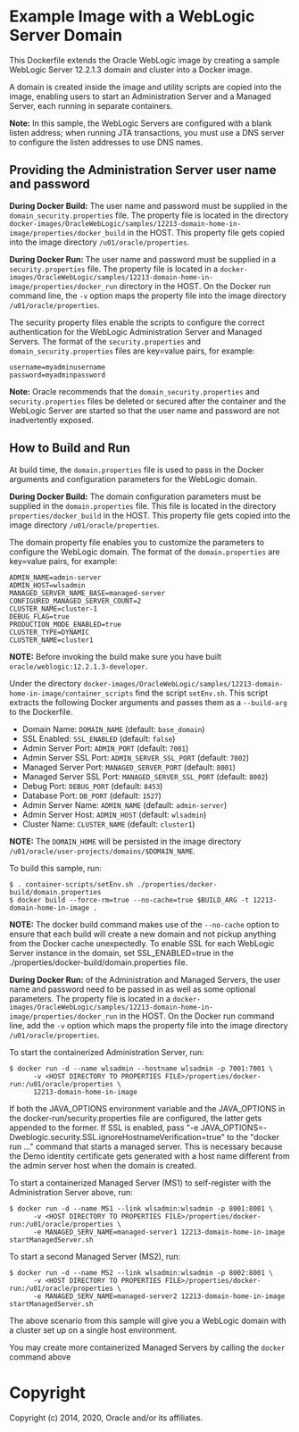 Example Image with a  WebLogic Server Domain
=============================================
This Dockerfile extends the Oracle WebLogic image by creating a sample WebLogic Server  12.2.1.3 domain and cluster into a Docker image.

A domain is created inside the image and utility scripts are copied into the image, enabling users to start an Administration Server and a Managed Server, each running in separate containers. 

**Note:** In this sample, the WebLogic Servers are configured with a blank listen address; when running JTA transactions, you must use a DNS server to configure the listen addresses to use DNS names.

## Providing the Administration Server user name and password


**During Docker Build:** The user name and password must be supplied in the `domain_security.properties` file.  The property file is located in the directory `docker-images/OracleWebLogic/samples/12213-domain-home-in-image/properties/docker_build` in the HOST. This property file gets copied into the image directory `/u01/oracle/properties`.

**During Docker Run:** The user name and password must be supplied in a `security.properties` file.  The property file is located in a `docker-images/OracleWebLogic/samples/12213-domain-home-in-image/properties/docker_run` directory in the HOST. On the Docker run command line, the `-v` option maps the property file into the image directory `/u01/oracle/properties`.


The security property files enable the scripts to configure the correct authentication for the WebLogic Administration Server and Managed Servers. The format of the `security.properties` and `domain_security.properties` files are key=value pairs, for example:

	username=myadminusername
	password=myadminpassword

**Note:** Oracle recommends that the `domain_security.properties` and `security.properties` files be deleted or secured after the container and the WebLogic Server are started so that the user name and password are not inadvertently exposed.

## How to Build and Run
At build time, the `domain.properties` file is used to pass in the Docker arguments and configuration parameters for the WebLogic domain.


**During Docker Build:** The domain configuration parameters must be supplied in the `domain.properties` file.  This file is located in the directory `properties/docker_build` in the HOST. This property file gets copied into the image directory `/u01/oracle/properties`.


The domain property file enables you to customize the parameters to configure the WebLogic domain. The format of the `domain.properties` are key=value pairs, for example:

	ADMIN_NAME=admin-server
	ADMIN_HOST=wlsadmin
	MANAGED_SERVER_NAME_BASE=managed-server
	CONFIGURED_MANAGED_SERVER_COUNT=2
	CLUSTER_NAME=cluster-1
	DEBUG_FLAG=true
	PRODUCTION_MODE_ENABLED=true
	CLUSTER_TYPE=DYNAMIC
	CLUSTER_NAME=cluster1

**NOTE:** Before invoking the build make sure you have built `oracle/weblogic:12.2.1.3-developer`.


Under the directory `docker-images/OracleWebLogic/samples/12213-domain-home-in-image/container_scripts` find the script `setEnv.sh`. This script extracts the following Docker arguments and passes them as a `--build-arg` to the Dockerfile.


* Domain Name:              `DOMAIN_NAME`             (default: `base_domain`)  
* SSL Enabled:              `SSL_ENABLED`             (default: `false`)
* Admin Server Port:        `ADMIN_PORT`              (default: `7001`)          
* Admin Server SSL Port:    `ADMIN_SERVER_SSL_PORT`   (default: `7002`)          
* Managed Server Port:      `MANAGED_SERVER_PORT`     (default: `8001`)          
* Managed Server SSL Port:  `MANAGED_SERVER_SSL_PORT` (default: `8002`)          
* Debug Port:               `DEBUG_PORT`              (default: `8453`)
* Database Port:            `DB_PORT`                 (default: `1527`)
* Admin Server Name:        `ADMIN_NAME`              (default: `admin-server`)
* Admin Server Host:        `ADMIN_HOST`              (default: `wlsadmin`)
* Cluster Name:             `CLUSTER_NAME`            (default: `cluster1`)

**NOTE:** The `DOMAIN_HOME` will be persisted in the image directory `/u01/oracle/user-projects/domains/$DOMAIN_NAME`.

To build this sample, run:

 	$ . container-scripts/setEnv.sh ./properties/docker-build/domain.properties
 	$ docker build --force-rm=true --no-cache=true $BUILD_ARG -t 12213-domain-home-in-image .

**NOTE:** The docker build command makes use of the `--no-cache` option to ensure that each build will create a new domain and not pickup anything from the Docker cache unexpectedly.  To enable SSL for each WebLogic Server instance in the domain, set SSL_ENABLED=true in the ./properties/docker-build/domain.properties file.

**During Docker Run:** of the Administration and Managed Servers, the user name and password need to be passed in as well as some optional parameters. The property file is located in a `docker-images/OracleWebLogic/samples/12213-domain-home-in-image/properties/docker_run` in the HOST. On the Docker run command line, add the `-v` option which maps the property file into the image directory `/u01/oracle/properties`.


To start the containerized Administration Server, run:

	$ docker run -d --name wlsadmin --hostname wlsadmin -p 7001:7001 \
          -v <HOST DIRECTORY TO PROPERTIES FILE>/properties/docker-run:/u01/oracle/properties \
          12213-domain-home-in-image

If both the JAVA_OPTIONS environment variable and the JAVA_OPTIONS in the docker-run/security.properties file are configured, the latter gets appended to the former. If SSL is enabled, pass "-e JAVA_OPTIONS=-Dweblogic.security.SSL.ignoreHostnameVerification=true" to the "docker run ..." command that starts a managed server.  This is necessary because the Demo identity certificate gets generated with a host name different from the admin server host when the domain is created.

To start a containerized Managed Server (MS1) to self-register with the Administration Server above, run:

	$ docker run -d --name MS1 --link wlsadmin:wlsadmin -p 8001:8001 \
          -v <HOST DIRECTORY TO PROPERTIES FILE>/properties/docker-run:/u01/oracle/properties \
          -e MANAGED_SERV_NAME=managed-server1 12213-domain-home-in-image startManagedServer.sh

To start a second Managed Server (MS2), run:

	$ docker run -d --name MS2 --link wlsadmin:wlsadmin -p 8002:8001 \
          -v <HOST DIRECTORY TO PROPERTIES FILE>/properties/docker-run:/u01/oracle/properties \
          -e MANAGED_SERV_NAME=managed-server2 12213-domain-home-in-image startManagedServer.sh

The above scenario from this sample will give you a WebLogic domain with a cluster set up on a single host environment.

You may create more containerized Managed Servers by calling the `docker` command above

# Copyright
Copyright (c) 2014, 2020, Oracle and/or its affiliates.
